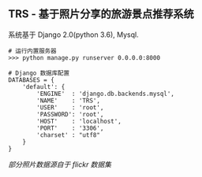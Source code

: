 ## TRS - 基于照片分享的旅游景点推荐系统

系统基于 Django 2.0(python 3.6), Mysql.

```
# 运行内置服务器
>>> python manage.py runserver 0.0.0.0:8000

# Django 数据库配置
DATABASES = {
    'default': {
        'ENGINE'  : 'django.db.backends.mysql',
        'NAME'    : 'TRS',
        'USER'    : 'root',
        'PASSWORD': 'root',
        'HOST'    : 'localhost',
        'PORT'    : '3306',
        'charset' : "utf8"
    }
}
```

*部分照片数据源自于 flickr 数据集*
